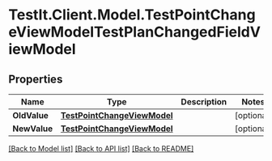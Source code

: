 # TestIt.Client.Model.TestPointChangeViewModelTestPlanChangedFieldViewModel

## Properties

Name | Type | Description | Notes
------------ | ------------- | ------------- | -------------
**OldValue** | [**TestPointChangeViewModel**](TestPointChangeViewModel.md) |  | [optional] 
**NewValue** | [**TestPointChangeViewModel**](TestPointChangeViewModel.md) |  | [optional] 

[[Back to Model list]](../README.md#documentation-for-models) [[Back to API list]](../README.md#documentation-for-api-endpoints) [[Back to README]](../README.md)

